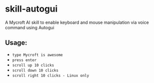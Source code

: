 # skill-autogui
A Mycroft AI skill to enable keyboard and mouse manipulation via voice command using Autogui

## Usage:
* `type Mycroft is awesome`
* `press enter`
* `scroll up 10 clicks`
* `scroll down 10 clicks`
* `scroll right 10 clicks - Linux only`


